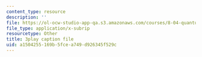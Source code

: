 ```yaml
---
content_type: resource
description: ''
file: https://ol-ocw-studio-app-qa.s3.amazonaws.com/courses/8-04-quantum-physics-i-spring-2016/a1504255169b5fcea749d926345f529c_CdAKFagtXpQ.vtt
file_type: application/x-subrip
resourcetype: Other
title: 3play caption file
uid: a1504255-169b-5fce-a749-d926345f529c
---
```

